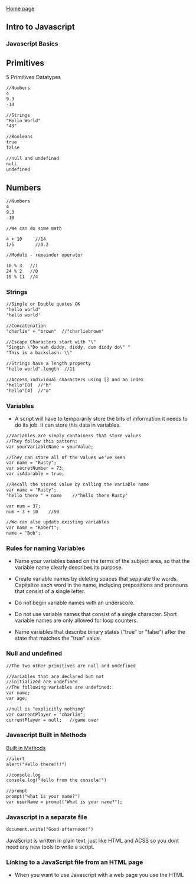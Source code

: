 [Home page](https://cfjalos.github.io/cfJalos.github.io-reading-notes-/)

## Intro to Javascript ##

### Javascript Basics ###

## Primitives ##

5 Primitives Datatypes

```html
//Numbers
4
9.3
-10

//Strings
"Hello World"
"43"

//Booleans
true
false

//null and undefined
null
undefined
```

## Numbers

```html
//Numbers
4
9.3
-10

//We can do some math

4 + 10     //14
1/5        //0.2

//Modulo - remainder operator

10 % 3   //1
24 % 2   //0
15 % 11  //4
```

### Strings ###

```html
//Single or Double quotes OK
"hello world"
'hello world'

//Concatenation
"charlie" + "brown"  //"charliebrown"

//Escape Characters start with "\"
"Singin \"Do wah diddy, diddy, dum diddy do\" "
"This is a backslash: \\"

//Strings have a length property
"hello world".length  //11

//Access individual characters using [] and an index
"hello"[0]  //"h"
"hello"[4]  //"o"
```

### Variables ###

* A script will have to temporarily store the bits of information it needs to do its job. It can store this data in variables.

```html
//Variables are simply containers that store values
//They follow this pattern:
var yourVariableName = yourValue;

//They can store all of the values we've seen
var name = "Rusty";
var secretNumber = 73;
var isAdorable = true;

//Recall the stored value by calling the variable name
var name = "Rusty";
"hello there " + name    //"hello there Rusty"

var num = 37;
num + 3 + 10    //50

//We can also update existing variables
var name = "Robert";
name = "Bob";
```

### Rules for naming Variables ###

* Name your variables based on the terms of the subject area, so that the variable name clearly describes its purpose.

* Create variable names by deleting spaces that separate the words. Capitalize each word in the name, including prepositions and pronouns that consist of a single letter.

* Do not begin variable names with an underscore.

* Do not use variable names that consist of a single character. Short variable names are only allowed for loop counters.

* Name variables that describe binary states ("true" or "false") after the state that matches the "true" value.


### Null and undefined ###

```html
//The two other primitives are null and undefined

//Variables that are declared but not 
//initialized are undefined
//The following variables are undefined:
var name;
var age;

//null is "explicitly nothing"
var currentPlayer = "charlie";
currentPlayer = null;   //game over
```

### Javascript Built in Methods ###

[Built in Methods](https://developer.mozilla.org/en-US/docs/Web/JavaScript/Reference)

```html
//alert
alert("Hello there!!!")

//console.log
console.log("Hello from the console!")

//prompt
prompt("what is your name?")
var userName = prompt("What is your name?");
```

### Javascript in a separate file ###

```html
document.write("Good afternoon!")
```

JavaScript is written in plain text, just like HTML and ACSS so you dont need any new tools to write a script.

### Linking to a JavaScript file from an HTML page ###

* When you want to use Javascript with a web page you use the HTML <script> element to tell the browser it is coming across a script.

```html
<!DOCTYPE html>
<html>
    <head>
        <title> Constructive & amp; Co. <title>
        <link rel ="stylesheet" href="css/c01.css" />
    </head>
<body>
    <h1>Constructive &amp; Co.</h1>
    <script src="js/add-content.js"</script>
    <p>For all orders and iquiries please calling <em>555-3344</em></p>
    </body>
</html>
```

### Statements ###

* A script is a series of instructions that a computer can follow one by one. Each individual instruction or step is known as a *statement*. Statements should end with a semicolon.

```html
var today = new Date();
var hourNow = today.getHours();
var greeting;

if (hourNow > 18) {
greeting = 'Good evening';
} else if(hourNow > 12) {
    greeting = 'Good afternoon';
} else if(hourNow > 0) {
    greeting = 'Good afternoon';
} else {
    greeting = 'welcome';
}
document.write(greeting);
```

### Comments ###

* Your comment should explain what your code does. They make your code easier to read and understand. This can help you and others who read your code.

```html
/* qweqweqweqweqweqweqweqweqwe */ this is comment

// qweqweqweqweqwe this is also comment.


